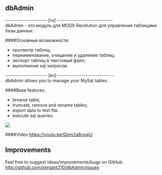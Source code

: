 ## dbAdmin

--------------------- [ru] ----------------------------  
dbAdmin - это модуль для MODX Revolution для управления таблицами базы данных.  
 
####Основные возможности:  
- просмотр таблиц;
- переименование, очищение и удаление таблиц;
- экспорт таблиц в текстовый файл;
- выполнение sql запросов.

--------------------- [en] ----------------------------  
dbAdmin allows you to manage your MySql tables.  

####Base features:
- browse table;
- truncate, remove and rename tables;
- export data to text file.
- execute sql queries.

[![](https://file.modx.pro/files/5/e/8/5e86a866604d5af39e5d9aa9aa3438e7s.jpg)](https://file.modx.pro/files/5/e/8/5e86a866604d5af39e5d9aa9aa3438e7.png)

####Video
https://youtu.be/Qnm2a8vsqiU
## Improvements
Feel free to suggest ideas/improvements/bugs on GitHub:
http://github.com/sergant210/dbAdmin/issues
